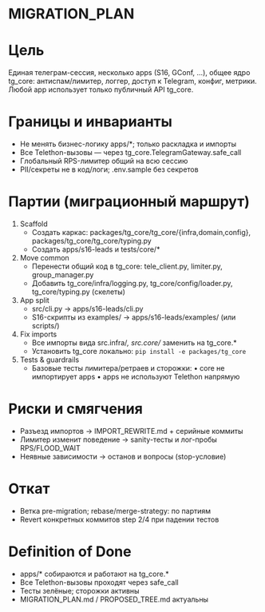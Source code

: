 # MIGRATION_PLAN

# Цель
Единая телеграм-сессия, несколько apps (S16, GConf, …), общее ядро tg_core: антиспам/лимитер, логгер, доступ к Telegram, конфиг, метрики. Любой app использует только публичный API tg_core.

# Границы и инварианты
- Не менять бизнес-логику apps/*; только раскладка и импорты
- Все Telethon-вызовы — через tg_core.TelegramGateway.safe_call
- Глобальный RPS-лимитер общий на всю сессию
- PII/секреты не в код/логи; .env.sample без секретов

# Партии (миграционный маршрут)
1) Scaffold
   - Создать каркас: packages/tg_core/tg_core/{infra,domain,config}, packages/tg_core/tg_core/typing.py
   - Создать apps/s16-leads и tests/core/*
2) Move common
   - Перенести общий код в tg_core: tele_client.py, limiter.py, group_manager.py
   - Добавить tg_core/infra/logging.py, tg_core/config/loader.py, tg_core/typing.py (скелеты)
3) App split
   - src/cli.py → apps/s16-leads/cli.py
   - S16-скрипты из examples/ → apps/s16-leads/examples/ (или scripts/)
4) Fix imports
   - Все импорты вида src.infra/*, src.core/* заменить на tg_core.*
   - Установить tg_core локально: `pip install -e packages/tg_core`
5) Tests & guardrails
   - Базовые тесты лимитера/ретраев и сторожки:
     • core не импортирует apps
     • apps не используют Telethon напрямую

# Риски и смягчения
- Разъезд импортов → IMPORT_REWRITE.md + серийные коммиты
- Лимитер изменит поведение → sanity-тесты и лог-пробы RPS/FLOOD_WAIT
- Неявные зависимости → останов и вопросы (stop-условие)

# Откат
- Ветка pre-migration; rebase/merge-strategy: по партиям
- Revert конкретных коммитов step 2/4 при падении тестов

# Definition of Done
- apps/* собираются и работают на tg_core.*
- Все Telethon-вызовы проходят через safe_call
- Тесты зелёные; сторожки активны
- MIGRATION_PLAN.md / PROPOSED_TREE.md актуальны
